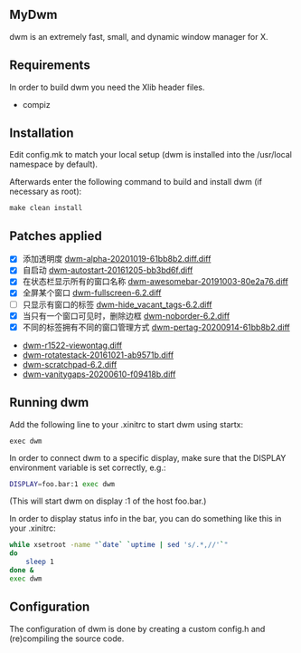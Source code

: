 ## MyDwm

dwm is an extremely fast, small, and dynamic window manager for X.

## Requirements

In order to build dwm you need the Xlib header files.

- compiz
## Installation

Edit config.mk to match your local setup (dwm is installed into
the /usr/local namespace by default).

Afterwards enter the following command to build and install dwm (if
necessary as root):

    make clean install

## Patches applied
- [x] 添加透明度 [dwm-alpha-20201019-61bb8b2.diff.diff](https://dwm.suckless.org/patches/alpha/)
- [x] 自启动 [dwm-autostart-20161205-bb3bd6f.diff](https://dwm.suckless.org/patches/autostart/)
- [x] 在状态栏显示所有的窗口名称 [dwm-awesomebar-20191003-80e2a76.diff](https://dwm.suckless.org/patches/awesomebar/)
- [x] 全屏某个窗口 [dwm-fullscreen-6.2.diff](https://dwm.suckless.org/patches/fullscreen/)
- [ ] 只显示有窗口的标签 [dwm-hide_vacant_tags-6.2.diff](https://dwm.suckless.org/patches/hide_vacant_tags/)
- [x] 当只有一个窗口可见时，删除边框 [dwm-noborder-6.2.diff](https://dwm.suckless.org/patches/noborder/)
- [x] 不同的标签拥有不同的窗口管理方式 [dwm-pertag-20200914-61bb8b2.diff](https://dwm.suckless.org/patches/pertag/)
- [dwm-r1522-viewontag.diff](https://dwm.suckless.org/patches/viewontag/)
- [dwm-rotatestack-20161021-ab9571b.diff](https://dwm.suckless.org/patches/rotatestack/)
- [dwm-scratchpad-6.2.diff](https://dwm.suckless.org/patches/scratchpad/)
- [dwm-vanitygaps-20200610-f09418b.diff ](https://dwm.suckless.org/patches/vanitygaps/)


## Running dwm

Add the following line to your .xinitrc to start dwm using startx:

    exec dwm

In order to connect dwm to a specific display, make sure that
the DISPLAY environment variable is set correctly, e.g.:

```bash
DISPLAY=foo.bar:1 exec dwm
```

(This will start dwm on display :1 of the host foo.bar.)

In order to display status info in the bar, you can do something
like this in your .xinitrc:

```bash
while xsetroot -name "`date` `uptime | sed 's/.*,//'`"
do
    sleep 1
done &
exec dwm
```

## Configuration

The configuration of dwm is done by creating a custom config.h
and (re)compiling the source code.
